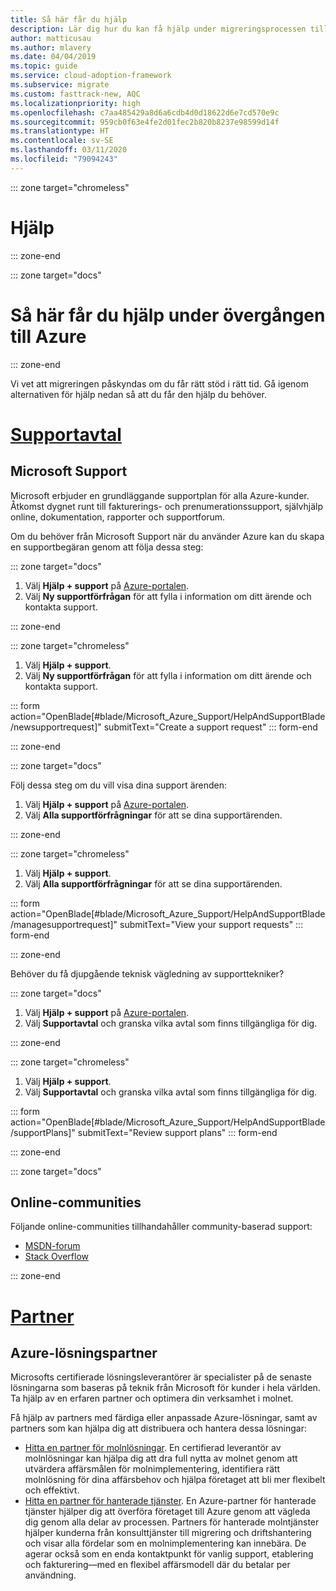 ```yaml
---
title: Så här får du hjälp
description: Lär dig hur du kan få hjälp under migreringsprocessen till Azure. Rätt hjälp kan göra att migreringen utförs snabbare.
author: matticusau
ms.author: mlavery
ms.date: 04/04/2019
ms.topic: guide
ms.service: cloud-adoption-framework
ms.subservice: migrate
ms.custom: fasttrack-new, AQC
ms.localizationpriority: high
ms.openlocfilehash: c7aa485429a8d6a6cdb4d0d18622d6e7cd570e9c
ms.sourcegitcommit: 959cb0f63e4fe2d01fec2b820b8237e98599d14f
ms.translationtype: HT
ms.contentlocale: sv-SE
ms.lasthandoff: 03/11/2020
ms.locfileid: "79094243"
---
```

::: zone target="chromeless"

# <a name="assistance"></a>Hjälp

::: zone-end

::: zone target="docs"

# <a name="obtain-assistance-during-your-journey-to-azure"></a>Så här får du hjälp under övergången till Azure

::: zone-end

Vi vet att migreringen påskyndas om du får rätt stöd i rätt tid. Gå igenom alternativen för hjälp nedan så att du får den hjälp du behöver.

# <a name="support-plans"></a>[Supportavtal](#tab/SupportPlans)

## <a name="microsoft-support"></a>Microsoft Support

Microsoft erbjuder en grundläggande supportplan för alla Azure-kunder. Åtkomst dygnet runt till fakturerings- och prenumerationssupport, självhjälp online, dokumentation, rapporter och supportforum.

Om du behöver från Microsoft Support när du använder Azure kan du skapa en supportbegäran genom att följa dessa steg:

::: zone target="docs"

1. Välj **Hjälp + support** på [Azure-portalen](https://portal.azure.com).
1. Välj **Ny supportförfrågan** för att fylla i information om ditt ärende och kontakta support.

::: zone-end

::: zone target="chromeless"

1. Välj **Hjälp + support**.
1. Välj **Ny supportförfrågan** för att fylla i information om ditt ärende och kontakta support.

::: form action="OpenBlade[#blade/Microsoft_Azure_Support/HelpAndSupportBlade/newsupportrequest]" submitText="Create a support request" ::: form-end

::: zone-end

::: zone target="docs"

Följ dessa steg om du vill visa dina support ärenden:

1. Välj **Hjälp + support** på [Azure-portalen](https://portal.azure.com).
1. Välj **Alla supportförfrågningar** för att se dina supportärenden.

::: zone-end

::: zone target="chromeless"

1. Välj **Hjälp + support**.
1. Välj **Alla supportförfrågningar** för att se dina supportärenden.

::: form action="OpenBlade[#blade/Microsoft_Azure_Support/HelpAndSupportBlade/managesupportrequest]" submitText="View your support requests" ::: form-end

::: zone-end

Behöver du få djupgående teknisk vägledning av supporttekniker?

::: zone target="docs"

1. Välj **Hjälp + support** på [Azure-portalen](https://portal.azure.com).
1. Välj **Supportavtal** och granska vilka avtal som finns tillgängliga för dig.

::: zone-end

::: zone target="chromeless"

1. Välj **Hjälp + support**.
1. Välj **Supportavtal** och granska vilka avtal som finns tillgängliga för dig.

::: form action="OpenBlade[#blade/Microsoft_Azure_Support/HelpAndSupportBlade/supportPlans]" submitText="Review support plans" ::: form-end

::: zone-end

::: zone target="docs"

## <a name="online-communities"></a>Online-communities

Följande online-communities tillhandahåller community-baserad support:

- [MSDN-forum](https://social.msdn.microsoft.com/Forums/home?forum=windowsazureplatform%2Cazuremarketplace%2Cwindowsazureplatformctp)
- [Stack Overflow](https://stackoverflow.com/questions/tagged/azure)

::: zone-end

# <a name="partners"></a>[Partner](#tab/Partners)

## <a name="azure-solutions-partner"></a>Azure-lösningspartner

Microsofts certifierade lösningsleverantörer är specialister på de senaste lösningarna som baseras på teknik från Microsoft för kunder i hela världen. Ta hjälp av en erfaren partner och optimera din verksamhet i molnet.

Få hjälp av partners med färdiga eller anpassade Azure-lösningar, samt av partners som kan hjälpa dig att distribuera och hantera dessa lösningar:

- [Hitta en partner för molnlösningar](https://www.microsoft.com/solution-providers/home). En certifierad leverantör av molnlösningar kan hjälpa dig att dra full nytta av molnet genom att utvärdera affärsmålen för molnimplementering, identifiera rätt molnlösning för dina affärsbehov och hjälpa företaget att bli mer flexibelt och effektivt.
- [Hitta en partner för hanterade tjänster](https://www.microsoft.com/solution-providers/search?cacheId=16a3b49b-fef2-449d-bdf0-628008114cca). En Azure-partner för hanterade tjänster hjälper dig att överföra företaget till Azure genom att vägleda dig genom alla delar av processen. Partners för hanterade molntjänster hjälper kunderna från konsulttjänster till migrering och driftshantering och visar alla fördelar som en molnimplementering kan innebära. De agerar också som en enda kontaktpunkt för vanlig support, etablering och fakturering&mdash;med en flexibel affärsmodell där du betalar per användning.
